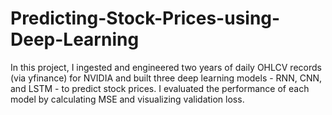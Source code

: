 # Predicting-Stock-Prices-using-Deep-Learning
In this project, I ingested and engineered two years of daily OHLCV records (via yfinance) for NVIDIA and built three deep learning models - RNN, CNN, and LSTM - to predict stock prices. I evaluated the performance of each model by calculating MSE and visualizing validation loss.
